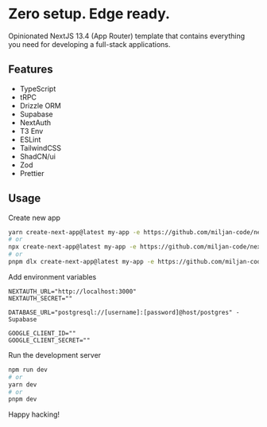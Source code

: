 # Zero setup. Edge ready.

Opinionated NextJS 13.4 (App Router) template that contains everything you need for developing a full-stack applications.

## Features

- TypeScript
- tRPC
- Drizzle ORM
- Supabase
- NextAuth
- T3 Env
- ESLint
- TailwindCSS
- ShadCN/ui
- Zod
- Prettier

## Usage

Create new app

```bash
yarn create-next-app@latest my-app -e https://github.com/miljan-code/next-trpc-drizzle-starter
# or
npx create-next-app@latest my-app -e https://github.com/miljan-code/next-trpc-drizzle-starter
# or
pnpm dlx create-next-app@latest my-app -e https://github.com/miljan-code/next-trpc-drizzle-starter
```

Add environment variables

```env
NEXTAUTH_URL="http://localhost:3000"
NEXTAUTH_SECRET=""

DATABASE_URL="postgresql://[username]:[password]@host/postgres" - Supabase

GOOGLE_CLIENT_ID=""
GOOGLE_CLIENT_SECRET=""
```

Run the development server

```bash
npm run dev
# or
yarn dev
# or
pnpm dev
```

Happy hacking!

